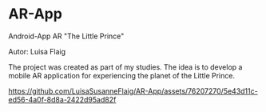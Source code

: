 # AR-App
Android-App AR "The Little Prince"

Autor: Luisa Flaig

The project was created as part of my studies. The idea is to develop a mobile AR application for experiencing the planet of the Little Prince.


https://github.com/LuisaSusanneFlaig/AR-App/assets/76207270/5e43d11c-ed56-4a0f-8d8a-2422d95ad82f

